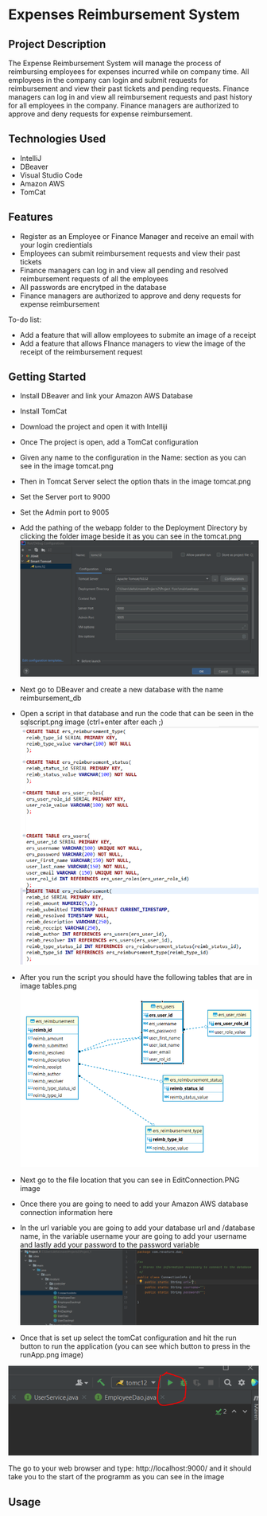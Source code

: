 # Expenses Reimbursement System
## Project Description
The Expense Reimbursement System will manage the process of reimbursing employees for expenses incurred while on company time. All employees in the company can login and submit requests for reimbursement and view their past tickets and pending requests. Finance managers can log in and view all reimbursement requests and past history for all employees in the company. Finance managers are authorized to approve and deny requests for expense reimbursement.
## Technologies Used
* IntelliJ
* DBeaver
* Visual Studio Code
* Amazon AWS
* TomCat
## Features
* Register as an Employee or Finance Manager and receive an email with your login credientials
* Employees can submit reimbursement requests and view their past tickets
* Finance managers can log in and view all pending and resolved reimbursement requests of all the employees
* All passwords are encrytped in the database
* Finance managers are authorized to approve and deny requests for expense reimbursement

To-do list:
* Add a feature that will allow employees to submite an image of a receipt
* Add a feature that allows FInance managers to view the image of the receipt of the reimbursement request

## Getting Started
* Install DBeaver and link your Amazon AWS Database
* Install TomCat
* Download the project and open it with Intelliji
* Once The project is open, add a TomCat configuration
* Given any name to the configuration in the Name: section as you can see in the image tomcat.png
* Then in Tomcat Server select the option thats in the image tomcat.png
* Set the Server port to 9000
* Set the Admin port to 9005 
* Add the pathing of the webapp folder to the Deployment Directory by clicking the folder image beside it as you can see in the tomcat.png
![Screenshot](tomcat.PNG) 

* Next go to DBeaver and create a new database with the name reimbursement_db
* Open a script in that database and run the code that can be seen in the sqlscript.png image (ctrl+enter after each ;)
![Screenshot](sqlscript.PNG) 

* After you run the script you should have the following tables that are in image tables.png
![Screenshot](tables.PNG) 

* Next go to the file location that you can see in EditConnection.PNG image
* Once there you are going to need to add your Amazon AWS database connection information here
* In the url variable you are going to add your database url and /database name, in the variable username your are going to add your username and lastly add your password to the password variable 
![Screenshot](EditConnection.PNG) 

* Once that is set up select the tomCat configuration and hit the run button to run the application (you can see which button to press in the runApp.png image)

![Screenshot](runApp.PNG) 

The go to your web browser and type: http://localhost:9000/ and it should take you to the start of the programm as you can see in the image
## Usage


